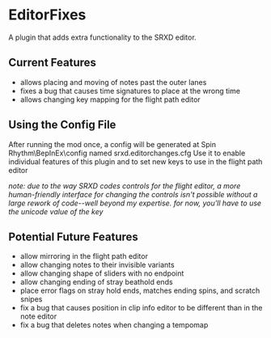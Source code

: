 # EditorFixes
A plugin that adds extra functionality to the SRXD editor.

## Current Features
* allows placing and moving of notes past the outer lanes
* fixes a bug that causes time signatures to place at the wrong time
* allows changing key mapping for the flight path editor

## Using the Config File

After running the mod once, a config will be generated at Spin Rhythm\BepInEx\config named srxd.editorchanges.cfg
Use it to enable individual features of this plugin and to set new keys to use in the flight path editor

*note: due to the way SRXD codes controls for the flight editor, a more human-friendly interface for changing the controls isn't possible without a large rework of code--well beyond my expertise.*
*for now, you'll have to use the unicode value of the key*

## Potential Future Features
* allow mirroring in the flight path editor
* allow changing notes to their invisible variants
* allow changing shape of sliders with no endpoint
* allow changing ending of stray beathold ends
* place error flags on stray hold ends, matches ending spins, and scratch snipes
* fix a bug that causes position in clip info editor to be different than in the note editor
* fix a bug that deletes notes when changing a tempomap
